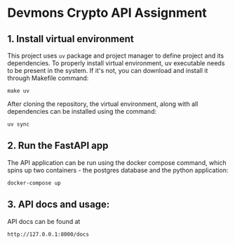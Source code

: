 # Devmons Crypto API Assignment

## 1. Install virtual environment
This project uses `uv` package and project manager to define project and its dependencies. To properly install virtual environment, uv executable needs to be present in the system. If it's not, you can download and install it through Makefile command:
```
make uv
```

After cloning the repository, the virtual environment, along with all dependencies can be installed using the command:
```
uv sync
```

## 2. Run the FastAPI app
The API application can be run using the docker compose command, which spins up two containers - the postgres database and the python application:
```
docker-compose up
```

## 3. API docs and usage:
API docs can be found at
```
http://127.0.0.1:8000/docs
```
